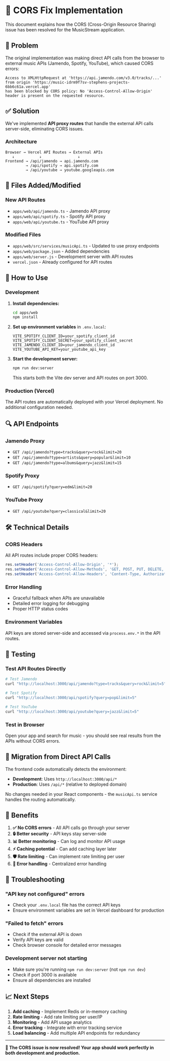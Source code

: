 # 🔧 CORS Fix Implementation

This document explains how the CORS (Cross-Origin Resource Sharing) issue has been resolved for the MusicStream application.

## 🚨 Problem

The original implementation was making direct API calls from the browser to external music APIs (Jamendo, Spotify, YouTube), which caused CORS errors:

```
Access to XMLHttpRequest at 'https://api.jamendo.com/v3.0/tracks/...' 
from origin 'https://music-idrm9f7sv-stephens-projects-6bb6c61a.vercel.app' 
has been blocked by CORS policy: No 'Access-Control-Allow-Origin' header is present on the requested resource.
```

## ✅ Solution

We've implemented **API proxy routes** that handle the external API calls server-side, eliminating CORS issues.

### Architecture

```
Browser → Vercel API Routes → External APIs
   ↓           ↓                ↓
Frontend → /api/jamendo → api.jamendo.com
         → /api/spotify → api.spotify.com  
         → /api/youtube → youtube.googleapis.com
```

## 📁 Files Added/Modified

### New API Routes
- `apps/web/api/jamendo.ts` - Jamendo API proxy
- `apps/web/api/spotify.ts` - Spotify API proxy  
- `apps/web/api/youtube.ts` - YouTube API proxy

### Modified Files
- `apps/web/src/services/musicApi.ts` - Updated to use proxy endpoints
- `apps/web/package.json` - Added dependencies
- `apps/web/server.js` - Development server with API routes
- `vercel.json` - Already configured for API routes

## 🚀 How to Use

### Development
1. **Install dependencies:**
   ```bash
   cd apps/web
   npm install
   ```

2. **Set up environment variables** in `.env.local`:
   ```env
   VITE_SPOTIFY_CLIENT_ID=your_spotify_client_id
   VITE_SPOTIFY_CLIENT_SECRET=your_spotify_client_secret
   VITE_JAMENDO_CLIENT_ID=your_jamendo_client_id
   VITE_YOUTUBE_API_KEY=your_youtube_api_key
   ```

3. **Start the development server:**
   ```bash
   npm run dev:server
   ```
   This starts both the Vite dev server and API routes on port 3000.

### Production (Vercel)
The API routes are automatically deployed with your Vercel deployment. No additional configuration needed.

## 🔍 API Endpoints

### Jamendo Proxy
- `GET /api/jamendo?type=tracks&query=rock&limit=20`
- `GET /api/jamendo?type=artists&query=popular&limit=10`
- `GET /api/jamendo?type=albums&query=jazz&limit=15`

### Spotify Proxy
- `GET /api/spotify?query=edm&limit=20`

### YouTube Proxy
- `GET /api/youtube?query=classical&limit=20`

## 🛠️ Technical Details

### CORS Headers
All API routes include proper CORS headers:
```javascript
res.setHeader('Access-Control-Allow-Origin', '*');
res.setHeader('Access-Control-Allow-Methods', 'GET, POST, PUT, DELETE, OPTIONS');
res.setHeader('Access-Control-Allow-Headers', 'Content-Type, Authorization');
```

### Error Handling
- Graceful fallback when APIs are unavailable
- Detailed error logging for debugging
- Proper HTTP status codes

### Environment Variables
API keys are stored server-side and accessed via `process.env.*` in the API routes.

## 🧪 Testing

### Test API Routes Directly
```bash
# Test Jamendo
curl "http://localhost:3000/api/jamendo?type=tracks&query=rock&limit=5"

# Test Spotify  
curl "http://localhost:3000/api/spotify?query=pop&limit=5"

# Test YouTube
curl "http://localhost:3000/api/youtube?query=jazz&limit=5"
```

### Test in Browser
Open your app and search for music - you should see real results from the APIs without CORS errors.

## 🔄 Migration from Direct API Calls

The frontend code automatically detects the environment:
- **Development**: Uses `http://localhost:3000/api/*`
- **Production**: Uses `/api/*` (relative to deployed domain)

No changes needed in your React components - the `musicApi.ts` service handles the routing automatically.

## 🎯 Benefits

1. **✅ No CORS errors** - All API calls go through your server
2. **🔒 Better security** - API keys stay server-side
3. **📊 Better monitoring** - Can log and monitor API usage
4. **⚡ Caching potential** - Can add caching layer later
5. **🛡️ Rate limiting** - Can implement rate limiting per user
6. **🔧 Error handling** - Centralized error handling

## 🚨 Troubleshooting

### "API key not configured" errors
- Check your `.env.local` file has the correct API keys
- Ensure environment variables are set in Vercel dashboard for production

### "Failed to fetch" errors
- Check if the external API is down
- Verify API keys are valid
- Check browser console for detailed error messages

### Development server not starting
- Make sure you're running `npm run dev:server` (not `npm run dev`)
- Check if port 3000 is available
- Ensure all dependencies are installed

## 📈 Next Steps

1. **Add caching** - Implement Redis or in-memory caching
2. **Rate limiting** - Add rate limiting per user/IP
3. **Monitoring** - Add API usage analytics
4. **Error tracking** - Integrate with error tracking service
5. **Load balancing** - Add multiple API endpoints for redundancy

---

**🎉 The CORS issue is now resolved! Your app should work perfectly in both development and production.** 